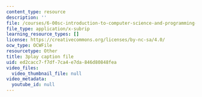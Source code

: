 ```yaml
---
content_type: resource
description: ''
file: /courses/6-00sc-introduction-to-computer-science-and-programming-spring-2011/ed2cacc7f7df7ca4e7da846d80848fea_A2WFReES8CY.srt
file_type: application/x-subrip
learning_resource_types: []
license: https://creativecommons.org/licenses/by-nc-sa/4.0/
ocw_type: OCWFile
resourcetype: Other
title: 3play caption file
uid: ed2cacc7-f7df-7ca4-e7da-846d80848fea
video_files:
  video_thumbnail_file: null
video_metadata:
  youtube_id: null
---
```

